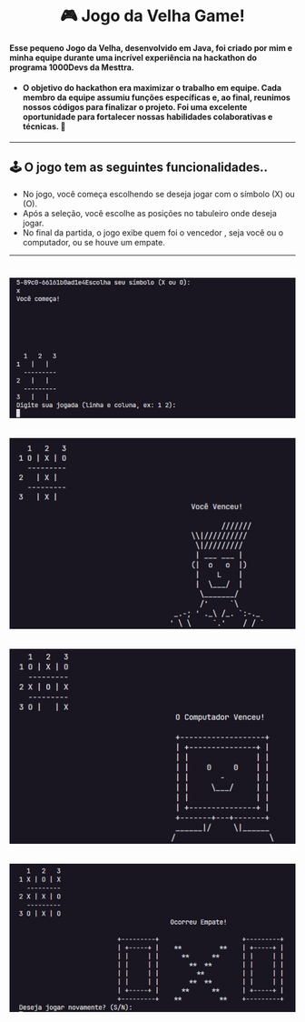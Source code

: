 <h1 align="center">
  <br>🎮 Jogo da Velha Game!
</h1>


####  Esse pequeno Jogo da Velha, desenvolvido em Java, foi criado por mim e minha equipe durante uma incrível experiência na hackathon do programa 1000Devs da Mesttra.      
* #### O objetivo do hackathon era maximizar o trabalho em equipe. Cada membro da equipe assumiu funções específicas e, ao final, reunimos nossos códigos para finalizar o projeto. Foi uma excelente oportunidade para fortalecer nossas habilidades colaborativas e técnicas. 🚀



---

## 🕹️ O jogo tem as seguintes funcionalidades..

- No jogo, você começa escolhendo se deseja jogar com o símbolo (X) ou (O). 
- Após a seleção, você escolhe as posições no tabuleiro onde deseja jogar.
- No final da partida, o jogo exibe quem foi o vencedor , seja você ou o computador, ou se houve um empate.

---
<h1 align="center">

![escolha como deseja jogar](assets/img/escolhaComoJogar.png)

![Vitoria do Usuário](assets/img/vitoriaUsuario.png)

![Vitoria do Computador](assets/img/vitoriaComputador.png)

![Empate](assets/img/empate.png)

</h1>


